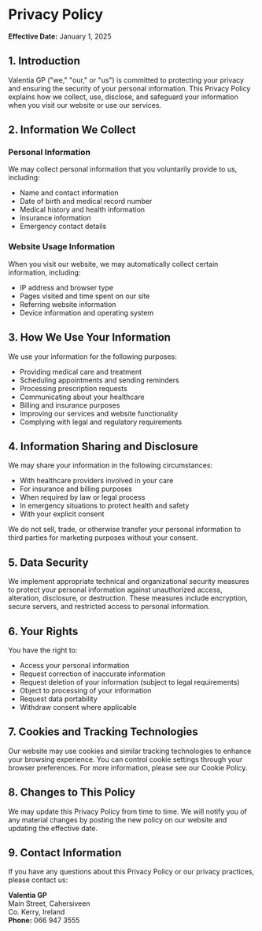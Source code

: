 # Privacy Policy

**Effective Date:** January 1, 2025

## 1. Introduction

Valentia GP ("we," "our," or "us") is committed to protecting your privacy and ensuring the security of your personal information. This Privacy Policy explains how we collect, use, disclose, and safeguard your information when you visit our website or use our services.

## 2. Information We Collect

### Personal Information

We may collect personal information that you voluntarily provide to us, including:
- Name and contact information
- Date of birth and medical record number
- Medical history and health information
- Insurance information
- Emergency contact details

### Website Usage Information

When you visit our website, we may automatically collect certain information, including:
- IP address and browser type
- Pages visited and time spent on our site
- Referring website information
- Device information and operating system

## 3. How We Use Your Information

We use your information for the following purposes:
- Providing medical care and treatment
- Scheduling appointments and sending reminders
- Processing prescription requests
- Communicating about your healthcare
- Billing and insurance purposes
- Improving our services and website functionality
- Complying with legal and regulatory requirements

## 4. Information Sharing and Disclosure

We may share your information in the following circumstances:
- With healthcare providers involved in your care
- For insurance and billing purposes
- When required by law or legal process
- In emergency situations to protect health and safety
- With your explicit consent

We do not sell, trade, or otherwise transfer your personal information to third parties for marketing purposes without your consent.

## 5. Data Security

We implement appropriate technical and organizational security measures to protect your personal information against unauthorized access, alteration, disclosure, or destruction. These measures include encryption, secure servers, and restricted access to personal information.

## 6. Your Rights

You have the right to:
- Access your personal information
- Request correction of inaccurate information
- Request deletion of your information (subject to legal requirements)
- Object to processing of your information
- Request data portability
- Withdraw consent where applicable

## 7. Cookies and Tracking Technologies

Our website may use cookies and similar tracking technologies to enhance your browsing experience. You can control cookie settings through your browser preferences. For more information, please see our Cookie Policy.

## 8. Changes to This Policy

We may update this Privacy Policy from time to time. We will notify you of any material changes by posting the new policy on our website and updating the effective date.

## 9. Contact Information

If you have any questions about this Privacy Policy or our privacy practices, please contact us:

**Valentia GP**  
Main Street, Cahersiveen  
Co. Kerry, Ireland  
**Phone:** 066 947 3555
